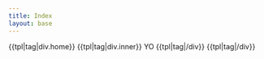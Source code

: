 ```yaml
---
title: Index
layout: base
---
```


{{tpl|tag|div.home}}
{{tpl|tag|div.inner}}
YO
{{tpl|tag|/div}}
{{tpl|tag|/div}}
